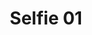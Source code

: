 ---
title: Selfie 01
image: https://res.cloudinary.com/softcomux/image/upload/f_auto,q_auto/v1533824991/sfc/about%20-%20selfies/selfie-01.jpg
image_description: Nigerian App developer Smiling
---